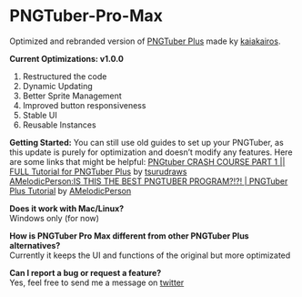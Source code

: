 # PNGTuber-Pro-Max
Optimized and rebranded version of [PNGTuber Plus](https://github.com/kaiakairos/PNGTuber-Plus) made ky [kaiakairos](https://github.com/kaiakairos).

**Current Optimizations: v1.0.0**
1. Restructured the code
2. Dynamic Updating
3. Better Sprite Management
4. Improved button responsiveness
5. Stable UI
6. Reusable Instances

**Getting Started:**
You can still use old guides to set up your PNGTuber, as this update is purely for optimization and doesn’t modify any features. Here are some links that might be helpful:
[PNGtuber CRASH COURSE PART 1 || FULL Tutorial for PNGTuber Plus](https://youtu.be/-YNrx8Ws0Zo?si=6dJvRRSO2Jkje1xJ) by [tsurudraws](https://www.youtube.com/@tsurudraws)  
[AMelodicPerson:IS THIS THE BEST PNGTUBER PROGRAM?!?! | PNGTuber Plus Tutorial](https://youtu.be/FRhhuvmtebg?si=nszM1DzT64F_AYIy) by [AMelodicPerson](https://www.youtube.com/@AMelodicPerson)  
   
**Does it work with Mac/Linux?**    
Windows only (for now)  
  
**How is PNGTuber Pro Max different from other PNGTuber Plus alternatives?**    
Currently it keeps the UI and functions of the original but more optimizated 
  
**Can I report a bug or request a feature?**    
Yes, feel free to send me a message on [twitter](https://x.com/vizardo_)  
